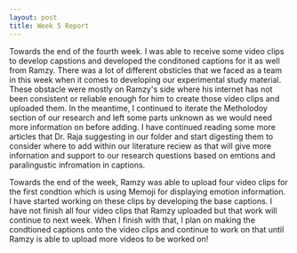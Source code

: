 ```yaml
---
layout: post
title: Week 5 Report
---
```


Towards the end of the fourth week. I was able to receive some video clips to develop capstions and developed the conditoned captions for it as well from Ramzy. There was a lot of different obsticles that we faced as a team in this week when it comes to developing our experimental study material. These obstacle were mostly on Ramzy's side where his internet has not been consistent or reliable enough for him to create those video clips and uploaded them. In the meantime, I continued to iterate the Metholodoy section of our research and left some parts unknown as we would need more information on before adding. I have continued reading some more articles that Dr. Raja suggesting in our folder and start digesting them to consider where to add within our literature reciew as that will give more infornation and support to our research questions based on emtions and paralingustic infromation in captions.

Towards the end of the week, Ramzy was able to upload four video clips for the first condtion which is using Memoji for displaying emotion information. I have started working on these clips by developing the base captions. I have not finish all four video clips that Ramzy uploaded but that work will continue to next week. When I finish with that, I plan on making the condtioned captions onto the video clips and continue to work on that until Ramzy is able to upload more videos to be worked on!
